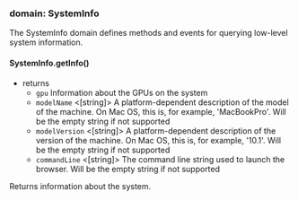 
### domain: SystemInfo

The SystemInfo domain defines methods and events for querying low-level system information.

#### SystemInfo.getInfo()
- returns
  - `gpu` <GPUInfo> Information about the GPUs on the system
  - `modelName` <[string]> A platform-dependent description of the model of the machine. On Mac OS, this is, for
example, 'MacBookPro'. Will be the empty string if not supported
  - `modelVersion` <[string]> A platform-dependent description of the version of the machine. On Mac OS, this is, for
example, '10.1'. Will be the empty string if not supported
  - `commandLine` <[string]> The command line string used to launch the browser. Will be the empty string if not
supported

Returns information about the system.